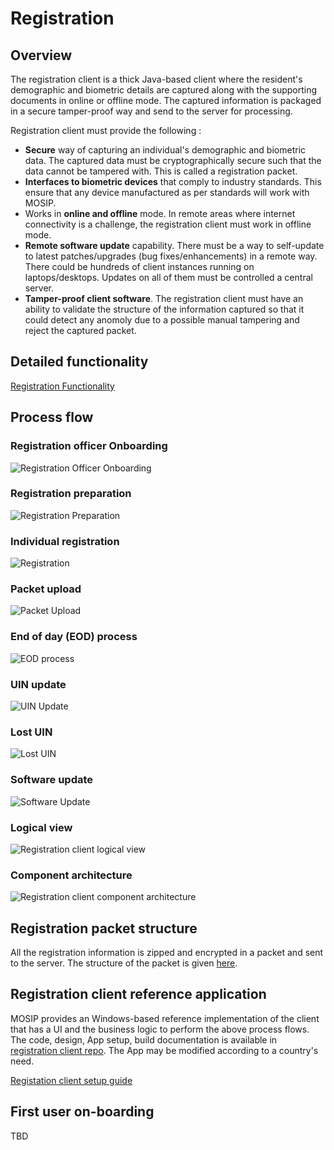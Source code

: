 # Registration

## Overview

The registration client is a thick Java-based client where the resident's demographic and biometric details are captured along with the supporting documents in online or offline mode. The captured information is packaged in a secure tamper-proof way and send to the server for processing.

Registration client must provide the following :

* **Secure** way of capturing an individual's demographic and biometric data. The captured data must be cryptographically secure such that the data cannot be tampered with.   This is called a registration packet.
* **Interfaces to biometric devices** that comply to industry standards. This ensure that any device manufactured as per standards will work with MOSIP.
* Works in **online and offline** mode. In remote areas where internet connectivity is a challenge, the registration client must work in offline mode.
* **Remote software update** capability.  There must be a way to self-update to latest patches/upgrades \(bug fixes/enhancements\) in a remote way. There could be hundreds of client instances running on laptops/desktops. Updates on all of them must be controlled a central server.
* **Tamper-proof client software**.  The registration client must have an ability to validate the structure of the information captured so that it could detect any anomoly due to a possible manual tampering and reject the captured packet.

## Detailed functionality

[Registration Functionality](registration-functionality.md)

## Process flow

### Registration officer Onboarding

![Registration Officer Onboarding](../../.gitbook/assets/reg_client_registration_officer_onboarding.jpg)

### Registration preparation

![Registration Preparation](../../.gitbook/assets/reg_client_registration_prep.jpg)

### Individual registration

![Registration](../../.gitbook/assets/reg_client_registration.jpg)

### Packet upload

![Packet Upload](../../.gitbook/assets/reg_client_registration_packet_upload.jpg)

### End of day \(EOD\) process

![EOD process](../../.gitbook/assets/reg_client_eod_process.jpg)

### UIN update

![UIN Update](../../.gitbook/assets/reg_client_uin_update.jpg)

### Lost UIN

![Lost UIN](../../.gitbook/assets/reg_client_lost_uin.jpg)

### Software update

![Software Update](../../.gitbook/assets/reg_client_software_update.jpg)

### Logical view

![Registration client logical view](../../.gitbook/assets/reg_client_logical_architecture.png)

### Component architecture

![Registration client component architecture](../../.gitbook/assets/reg_client_component_architecture.png)

## Registration packet structure

All the registration information is zipped and encrypted in a packet and sent to the server. The structure of the packet is given [here](registration-packet.md).

## Registration client reference application

MOSIP provides an Windows-based reference implementation of the client that has a UI and the business logic to perform the above process flows. The code, design, App setup, build documentation is available in [registration client repo](https://github.com/mosip/registration/tree/master/registration). The App may be modified according to a country's need.

[Registation client setup guide](registration-client-setup.md)

## First user on-boarding

TBD

